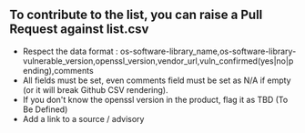 ## To contribute to the list, you can raise a Pull Request against list.csv

- Respect the data format : os-software-library_name,os-software-library-vulnerable_version,openssl_version,vendor_url,vuln_confirmed(yes|no|pending),comments
- All fields must be set, even comments field must be set as N/A if empty (or it will break Github CSV rendering). 
- If you don't know the openssl version in the product, flag it as TBD (To Be Defined)
- Add a link to a source / advisory

